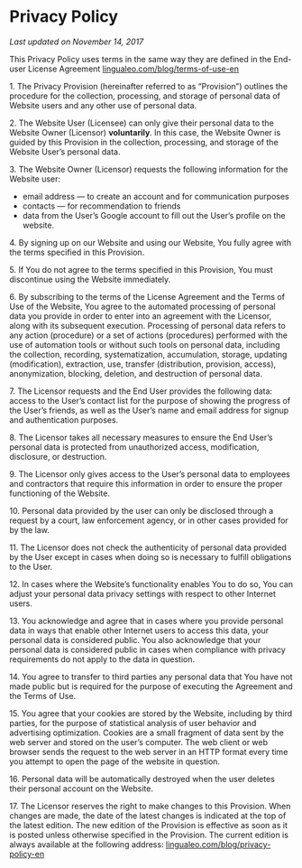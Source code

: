 Privacy Policy
==============

_Last updated on November 14, 2017_

This Privacy Policy uses terms in the same way they are defined in the End-user License Agreement [lingualeo.com/blog/terms-of-use-en](https://lingualeo.com/blog/terms-of-use-en/)

1\. The Privacy Provision (hereinafter referred to as “Provision”) outlines the procedure for the collection, processing, and storage of personal data of Website users and any other use of personal data.

2\. The Website User (Licensee) can only give their personal data to the Website Owner (Licensor) **voluntarily**. In this case, the Website Owner is guided by this Provision in the collection, processing, and storage of the Website User’s personal data.

3\. The Website Owner (Licensor) requests the following information for the Website user:  

*   email address — to create an account and for communication purposes
*   contacts — for recommendation to friends
*   data from the User’s Google account to fill out the User’s profile on the website.

4\. By signing up on our Website and using our Website, You fully agree with the terms specified in this Provision.

5\. If You do not agree to the terms specified in this Provision, You must discontinue using the Website immediately.

6\. By subscribing to the terms of the License Agreement and the Terms of Use of the Website, You agree to the automated processing of personal data you provide in order to enter into an agreement with the Licensor, along with its subsequent execution. Processing of personal data refers to any action (procedure) or a set of actions (procedures) performed with the use of automation tools or without such tools on personal data, including the collection, recording, systematization, accumulation, storage, updating (modification), extraction, use, transfer (distribution, provision, access), anonymization, blocking, deletion, and destruction of personal data.

7\. The Licensor requests and the End User provides the following data: access to the User’s contact list for the purpose of showing the progress of the User’s friends, as well as the User’s name and email address for signup and authentication purposes.

8\. The Licensor takes all necessary measures to ensure the End User’s personal data is protected from unauthorized access, modification, disclosure, or destruction.

9\. The Licensor only gives access to the User’s personal data to employees and contractors that require this information in order to ensure the proper functioning of the Website.

10\. Personal data provided by the user can only be disclosed through a request by a court, law enforcement agency, or in other cases provided for by the law.

11\. The Licensor does not check the authenticity of personal data provided by the User except in cases when doing so is necessary to fulfill obligations to the User.

12\. In cases where the Website’s functionality enables You to do so, You can adjust your personal data privacy settings with respect to other Internet users.

13\. You acknowledge and agree that in cases where you provide personal data in ways that enable other Internet users to access this data, your personal data is considered public. You also acknowledge that your personal data is considered public in cases when compliance with privacy requirements do not apply to the data in question.

14\. You agree to transfer to third parties any personal data that You have not made public but is required for the purpose of executing the Agreement and the Terms of Use.

15\. You agree that your cookies are stored by the Website, including by third parties, for the purpose of statistical analysis of user behavior and advertising optimization. Cookies are a small fragment of data sent by the web server and stored on the user’s computer. The web client or web browser sends the request to the web server in an HTTP format every time you attempt to open the page of the website in question.

16\. Personal data will be automatically destroyed when the user deletes their personal account on the Website.

17\. The Licensor reserves the right to make changes to this Provision. When changes are made, the date of the latest changes is indicated at the top of the latest edition. The new edition of the Provision is effective as soon as it is posted unless otherwise specified in the Provision. The current edition is always available at the following address: [lingualeo.com/blog/privacy-policy-en](https://lingualeo.com/blog/privacy-policy-en/)